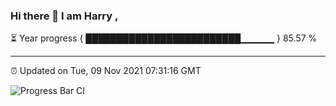 ### Hi there 👋 I am Harry , 

⏳ Year progress { █████████████████████████▁▁▁▁▁ } 85.57 %

---

⏰ Updated on Tue, 09 Nov 2021 07:31:16 GMT

![Progress Bar CI](https://github.com/duykhang68/duykhang68/workflows/Progress%20Bar%20CI/badge.svg)
